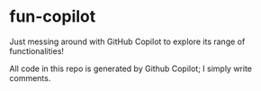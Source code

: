 # fun-copilot
Just messing around with GitHub Copilot to explore its range of functionalities!

All code in this repo is generated by Github Copilot; I simply write comments.
